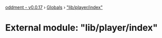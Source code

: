 [oddment - v0.0.17](../README.md) › [Globals](../globals.md) › ["lib/player/index"](_lib_player_index_.md)

# External module: "lib/player/index"


